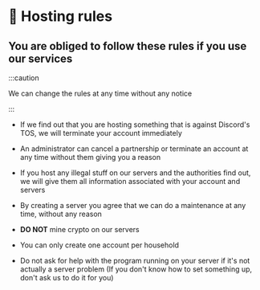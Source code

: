 # 📜 Hosting rules
## You are obliged to follow these rules if you use our services

:::caution

We can change the rules at any time without any notice

:::


- If we find out that you are hosting something that is against Discord's TOS, we will terminate your account immediately

- An administrator can cancel a partnership or terminate an account at any time without them giving you a reason

- If you host any illegal stuff on our servers and the authorities find out, we will give them all information associated with your account and servers

- By creating a server you agree that we can do a maintenance at any time, without any reason

- **DO NOT** mine crypto on our servers

- You can only create one account per household

- Do not ask for help with the program running on your server if it's not actually a server problem (If you don't know how to set something up, don't ask us to do it for you)
